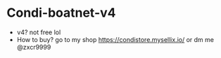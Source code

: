 # Condi-boatnet-v4
- v4? not free lol
- How to buy? go to my shop https://condistore.mysellix.io/ or dm me @zxcr9999
